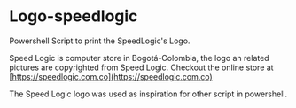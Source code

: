 # Logo-speedlogic
Powershell Script to print the SpeedLogic's Logo.

Speed Logic is computer store in Bogotá-Colombia, the logo an related pictures are copyrighted from Speed Logic. Checkout the online store at [https://speedlogic.com.co](https://speedlogic.com.co)

The Speed Logic logo was used as inspiration for other script in powershell.
